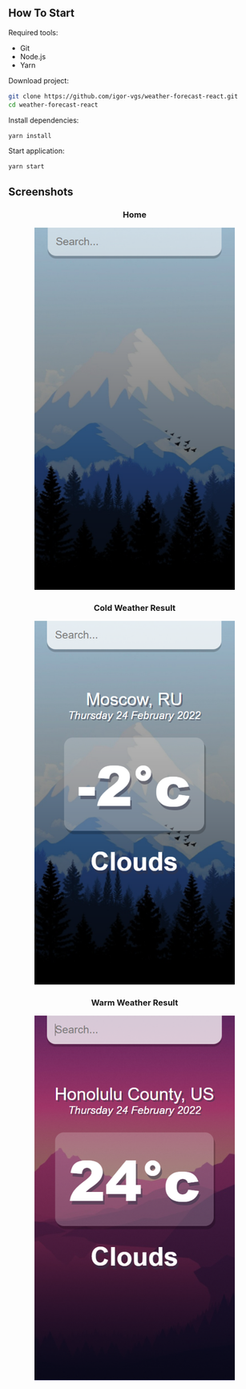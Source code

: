 ## How To Start

Required tools:

- Git
- Node.js
- Yarn

Download project:

```bash
git clone https://github.com/igor-vgs/weather-forecast-react.git
cd weather-forecast-react
```

Install dependencies:

```bash
yarn install
```
Start application:

```bash
yarn start
```
## Screenshots

<h3 align="center">Home</h3>

<p align="center">
  <img src="media/default-menu.png" alt="Home" width="400">
</p>

<h3 align="center">Cold Weather Result</h3>

<p align="center">
  <img src="media/cold-weather.png" alt="Cold Weather Result" width="400">
</p>

<h3 align="center">Warm Weather Result</h3>

<p align="center">
  <img src="media/warm-weather.png" alt="Warm Weather Result" width="400">
</p>
